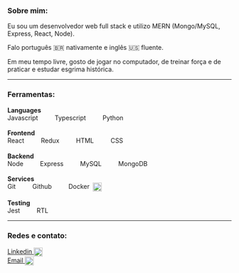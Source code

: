 ### Sobre mim:

Eu sou um desenvolvedor web full stack e utilizo MERN (Mongo/MySQL, Express, React, Node).

Falo português 🇧🇷 nativamente e inglês 🇺🇸 fluente.

Em meu tempo livre, gosto de jogar no computador, de treinar força e de praticar e estudar esgrima histórica.

---

### Ferramentas:

<!-- #### Linguagens

Javascript &nbsp;<img align="center" height="14px" src="https://upload.vectorlogo.zone/logos/javascript/images/239ec8a4-163e-4792-83b6-3f6d96911757.svg">,&nbsp; Typescript &nbsp;<img align="center" height="16px" src="https://cdn.jsdelivr.net/gh/devicons/devicon/icons/typescript/typescript-original.svg">,&nbsp; Python &nbsp;<img align="center" height="14px" src="https://cdn.jsdelivr.net/gh/devicons/devicon/icons/python/python-original-wordmark.svg">

#### Frontend
React &nbsp;<img align="center" height="14px" src="https://cdn.jsdelivr.net/gh/devicons/devicon/icons/react/react-original.svg">,&nbsp; Redux &nbsp;<img align="center" height="14px" src="https://cdn.worldvectorlogo.com/logos/redux.svg">,&nbsp; HTML &nbsp;<img align="center" height="14px" src="https://cdn.jsdelivr.net/gh/devicons/devicon/icons/html5/html5-original.svg">,&nbsp; CSS &nbsp;<img align="center" height="16px" src="https://cdn.jsdelivr.net/gh/devicons/devicon/icons/css3/css3-original.svg">

#### Backend
Node &nbsp;<img align="center" height="14px" src="https://www.vectorlogo.zone/logos/nodejs/nodejs-icon.svg">,&nbsp; Express &nbsp;<img align="center" height="14px" src="https://cdn.jsdelivr.net/gh/devicons/devicon/icons/express/express-original.svg" />,&nbsp; MySQL &nbsp;<img align="center" height="14px" src="https://www.vectorlogo.zone/logos/mysql/mysql-ar21.svg">,&nbsp; Mongo &nbsp;<img align="center" height="14px" src="https://cdn.jsdelivr.net/gh/devicons/devicon/icons/mongodb/mongodb-original.svg" />

#### Services
Git &nbsp;<img align="center" height="14px" src="https://cdn.jsdelivr.net/gh/devicons/devicon/icons/git/git-plain.svg">,&nbsp; Github &nbsp;<img align="center" height="14px" src="https://www.vectorlogo.zone/logos/github/github-tile.svg">,&nbsp; Docker &nbsp;<img align="center" height="22px" src="https://cdn.jsdelivr.net/gh/devicons/devicon/icons/docker/docker-original.svg">

#### Testing
Jest &nbsp;<img align="center" height="14px" src="https://www.vectorlogo.zone/logos/jestjsio/jestjsio-icon.svg">,&nbsp; RTL &nbsp;<img align="center" height="14px" src="https://testing-library.com/img/octopus-128x128.png"> -->

<span>
    <span><strong>Languages</strong></span><br>
    <span>Javascript&nbsp;</strong></span>
    <img align="center" height="14px" src="https://upload.vectorlogo.zone/logos/javascript/images/239ec8a4-163e-4792-83b6-3f6d96911757.svg">&nbsp;&nbsp;&nbsp;
    <span>Typescript&nbsp;</span>
    <img align="center" height="14px" src="https://cdn.jsdelivr.net/gh/devicons/devicon/icons/typescript/typescript-original.svg">&nbsp;&nbsp;&nbsp;
    <span>Python&nbsp;</span>
    <img align="center" height="14px" src="https://cdn.jsdelivr.net/gh/devicons/devicon/icons/python/python-original-wordmark.svg">&nbsp;&nbsp;&nbsp;
</span>
<br>
<br>
<span>
    <span><strong>Frontend</strong></span><br>
    <span>React&nbsp;</strong></span>
    <img align="center" height="14px" src="https://cdn.jsdelivr.net/gh/devicons/devicon/icons/react/react-original.svg">&nbsp;&nbsp;&nbsp;
    <span>Redux&nbsp;</span>
    <img align="center" height="14px" src="https://cdn.worldvectorlogo.com/logos/redux.svg">&nbsp;&nbsp;&nbsp;
    <span>HTML&nbsp;</span>
    <img align="center" height="14px" src="https://cdn.jsdelivr.net/gh/devicons/devicon/icons/html5/html5-original.svg">&nbsp;&nbsp;&nbsp;
    <span>CSS&nbsp;</span>
    <img align="center" height="16px" src="https://cdn.jsdelivr.net/gh/devicons/devicon/icons/css3/css3-original.svg">&nbsp;&nbsp;&nbsp;
</span>
<br>
<br>
<span>
    <span><strong>Backend</strong></span><br>
    <span>Node&nbsp;</strong></span>
    <img align="center" height="14px" src="https://www.vectorlogo.zone/logos/nodejs/nodejs-icon.svg">&nbsp;&nbsp;&nbsp;
    <span>Express&nbsp;</span>
    <img align="center" height="14px" src="https://cdn.jsdelivr.net/gh/devicons/devicon/icons/express/express-original.svg" />&nbsp;&nbsp;&nbsp;
    <span>MySQL&nbsp;</span>
    <img align="center" height="14px" src="https://www.vectorlogo.zone/logos/mysql/mysql-ar21.svg">&nbsp;&nbsp;&nbsp;
    <span>MongoDB&nbsp;</span>
    <img align="center" height="14px" src="https://cdn.jsdelivr.net/gh/devicons/devicon/icons/mongodb/mongodb-original.svg" />&nbsp;&nbsp;&nbsp;
</span>
<br>
<br>
<span>
    <span><strong>Services</strong></span><br>
    <span>Git&nbsp;</strong></span>
    <img align="center" height="14px" src="https://cdn.jsdelivr.net/gh/devicons/devicon/icons/git/git-plain.svg">&nbsp;&nbsp;&nbsp;
    <span>Github&nbsp;</span>
    <img align="center" height="14px" src="https://www.vectorlogo.zone/logos/github/github-tile.svg">&nbsp;&nbsp;&nbsp;
    <span>Docker&nbsp;</span>
    <img align="center" height="20px" src="https://cdn.jsdelivr.net/gh/devicons/devicon/icons/docker/docker-original.svg">&nbsp;&nbsp;&nbsp;
</span>
<br>
<br>
<span>
    <span><strong>Testing</strong></span><br>
    <span>Jest&nbsp;</strong></span>
    <img align="center" height="14px" src="https://www.vectorlogo.zone/logos/jestjsio/jestjsio-icon.svg">&nbsp;&nbsp;&nbsp;
    <span>RTL&nbsp;</span>
    <img align="center" height="14px" src="https://testing-library.com/img/octopus-128x128.png">&nbsp;&nbsp;&nbsp;
</span>

---

### Redes e contato:

<div>
  <a href="https://www.linkedin.com/in/igordosreis"> Linkedin
    <img align="center" width="20px" src="https://www.vectorlogo.zone/logos/linkedin/linkedin-tile.svg" alt="linkedin">
  </a>
  <br>
  <a href="mailto:igorreis@gmail.com"> Email
    <img align="center" width="20px" src="https://www.vectorlogo.zone/logos/gmail/gmail-tile.svg" alt="gmail">
  </a>
</div>

<!--
**igordosreis/igordosreis** is a ✨ _special_ ✨ repository because its `README.md` (this file) appears on your GitHub profile.

Here are some ideas to get you started:

- 🔭 I’m currently working on ...
- 🌱 I’m currently learning ...
- 👯 I’m looking to collaborate on ...
- 🤔 I’m looking for help with ...
- 💬 Ask me about ...
- 📫 How to reach me: ...
- 😄 Pronouns: ...
- ⚡ Fun fact: ...
-->
